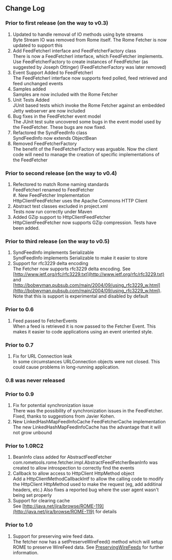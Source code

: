 ## Change Log

### Prior to first release (on the way to v0.3)

1.  Updated to handle removal of IO methods using byte streams\
    Byte Stream IO was removed from Rome itself. The Rome Fetcher is now
    updated to support this
2.  Add FeedFetcherI interface and FeedFetcherFactory class\
    There is now a FeedFetcherI interface, which FeedFetcher implements.
    Use FeedFetcherFactory to create instances of FeedFetcher (as
    suggested by Joseph Ottinger) (FeedFetcherFactory was later removed)
3.  Event Support Added to FeedFetcherI\
    The FeedFetcherI interface now supports feed polled, feed retrieved
    and feed unchanged events
4.  Samples added\
    Samples are now included with the Rome Fetcher
5.  Unit Tests Added\
    JUnit based tests which invoke the Rome Fetcher against an embedded
    Jetty webserver are now included
6.  Bug fixes in the FeedFetcher event model\
    The JUnit test suite uncovered some bugs in the event model used by
    the FeedFetcher. These bugs are now fixed.
7.  Refactored the SyndFeedInfo class\
    SyndFeedInfo now extends ObjectBean
8.  Removed FeedFetcherFactory\
    The benefit of the FeedFetcherFactory was arguable. Now the client
    code will need to manage the creation of specific implementations of
    the FeedFetcher

### Prior to second release (on the way to v0.4)

1.  Refectored to match Rome naming standards\
    FeedFetcherI renamed to FeedFetcher\
    #. New FeedFetcher Implementation\
    HttpClientFeedFetcher uses the Apache Commons HTTP Client
2.  Abstract test classes excluded in project.xml\
    Tests now run correctly under Maven
3.  Added GZip support to HttpClientFeedFetcher\
    HttpClientFeedFetcher now supports GZip compression. Tests have been
    added.

### Prior to third release (on the way to v0.5)

1.  SyndFeedInfo implements Serializable\
    SyndFeedInfo implements Serializable to make it easier to store
2.  Support for rfc3229 delta encoding\
    The Fetcher now supports rfc3229 delta encoding. See
    [http://www.ietf.org/rfc/rfc3229.txt](http://www.ietf.org/rfc/rfc3229.txt)
    and
    [http://bobwyman.pubsub.com/main/2004/09/using_rfc3229_w.html](http://bobwyman.pubsub.com/main/2004/09/using_rfc3229_w.html).
    Note that this is support is experimental and disabled by default

### Prior to 0.6

1.  Feed passed to FetcherEvents\
    When a feed is retrieved it is now passed to the Fetcher Event. This
    makes it easier to code applications using an event oriented style.

### Prior to 0.7

1.  Fix for URL Connection leak\
    In some circumstances URLConnection objects were not closed. This
    could cause problems in long-running application.

### 0.8 was never released

### Prior to 0.9

1.  Fix for potential synchronization issue\
    There was the possibility of synchronization issues in the
    FeedFetcher. Fixed, thanks to suggestions from Javier Kohen.
2.  New LinkedHashMapFeedInfoCache FeedFetcherCache implementation\
    The new LinkedHashMapFeedInfoCache has the advantage that it will
    not grow unbound

### Prior to 1.0RC2

1.  BeanInfo class added for AbstractFeedFetcher\
    com.rometools.rome.fetcher.impl.AbstractFeedFetcherBeanInfo was
    created to allow introspection to correctly find the events
2.  Callback to allow access to HttpClient HttpMethod object\
    Add a HttpClientMethodCallbackIntf to allow the calling code to
    modify the HttpClient HttpMethod used to make the request (eg, add
    additinal headers, etc.) Also fixes a reported bug where the user
    agent wasn\'t being set properly
3.  Support for clearing cache\
    See
    [http://java.net/jira/browse/ROME-119](http://java.net/jira/browse/ROME-119)
    for details

### Prior to 1.0

1.  Support for preserving wire feed data.\
    The fetcher now has a setPreserveWireFeed() method which will setup
    ROME to preserve WireFeed data. See
    [PreservingWireFeeds](http://rometools.github.io/rome/PreservingWireFeeds.html)
    for further information.
